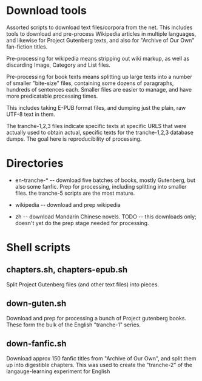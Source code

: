 
Download tools
==============
Assorted scripts to download text files/corpora from the net.  This
includes tools to download and pre-process Wikipedia articles in
multiple languages, and likewise for Project Gutenberg texts, and
also for "Archive of Our Own" fan-fiction titles.

Pre-processing for wikipedia means stripping out wiki markup, as
well as discarding Image, Category and List files.

Pre-processing for book texts means splitting up large texts into a
number of smaller "bite-size" files, containing some dozens of
paragraphs, hundreds of sentences each.  Smaller files are easier to
manage, and have more predicatable processing times.

This includes taking E-PUB format files, and dumping just the plain,
raw UTF-8 text in them.

The tranche-1,2,3 files indicate specific texts at specific URLS that
were actually used to obtain actual, specific texts for the tranche-1,2,3
database dumps. The goal here is reproducibility of processing.

Directories
===========
* en-tranche-* -- download five batches of books, mostly Gutenberg,
  but also some fanfic.  Prep for processing, including splitting
  into smaller files. the tranche-5 scripts are the most mature.

* wikipedia -- download and prep wikipedia

* zh -- download Mandarin Chinese novels. TODO -- this downloads only;
  doesn't yet do the prep stage needed for processing.


Shell scripts
=============

chapters.sh, chapters-epub.sh
-----------------------------
Split Project Gutenberg files (and other text files) into pieces.

down-guten.sh
-------------
Download and prep for processing a bunch of Project gutenberg
books. These form the bulk of the English "tranche-1" series.

down-fanfic.sh
--------------
Download approx 150 fanfic titles from "Archive of Our Own", and
split them up into digestible chapters.  This was used to create
the "tranche-2" of the langauge-learning experiment for English
